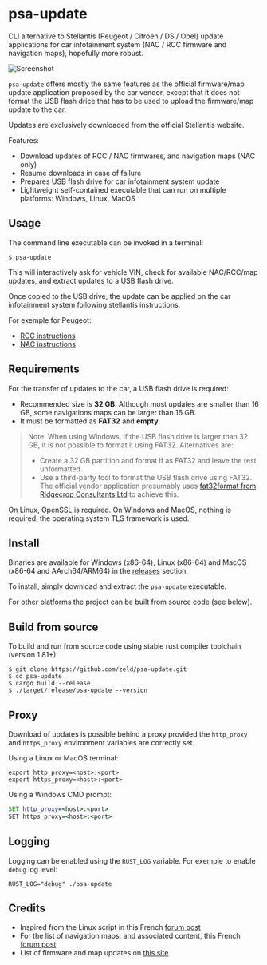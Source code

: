 # psa-update

CLI alternative to Stellantis (Peugeot / Citroën / DS / Opel) update applications for car infotainment system (NAC / RCC firmware and navigation maps), hopefully more robust.

![Screenshot](screenshot.png)

`psa-update` offers mostly the same features as the official firmware/map update application proposed by the car vendor, except that it does not format the USB flash drice that has to be used to upload the firmware/map update to the car.

Updates are exclusively downloaded from the official Stellantis website.

Features:

- Download updates of RCC / NAC firmwares, and navigation maps (NAC only)
- Resume downloads in case of failure
- Prepares USB flash drive for car infotainment system update
- Lightweight self-contained executable that can run on multiple platforms: Windows, Linux, MacOS

## Usage

The command line executable can be invoked in a terminal:

```shell
$ psa-update
```

This will interactively ask for vehicle VIN, check for available NAC/RCC/map updates, and extract updates to a USB flash drive.

Once copied to the USB drive, the update can be applied on the car infotainment system following stellantis instructions.

For exemple for Peugeot:

- [RCC instructions](https://web.archive.org/web/20220719220945/https://media-ct-ndp.peugeot.com/file/38/2/map-software-rcc-en.632382.pdf)
- [NAC instructions](https://web.archive.org/web/20230602131011/https://media-ct-ndp.peugeot.com/file/38/0/map-software-nac-en.632380.pdf)

## Requirements

For the transfer of updates to the car, a USB flash drive is required:

- Recommended size is **32 GB**. Although most updates are smaller than 16 GB, some navigations maps can be larger than 16 GB.
- It must be formatted as **FAT32** and **empty**.

> Note: When using Windows, if the USB flash drive is larger than 32 GB, it is not possible to format it using FAT32. Alternatives are:
>
> - Create a 32 GB partition and format if as FAT32 and leave the rest unformatted.
> - Use a third-party tool to format the USB flash drive using FAT32. The official vendor application presumably uses [fat32format from Ridgecrop Consultants Ltd](http://ridgecrop.co.uk/index.htm?guiformat.htm) to achieve this.

On Linux, OpenSSL is required. On Windows and MacOS, nothing is required, the operating system TLS framework is used.

## Install

Binaries are available for Windows (x86-64), Linux (x86-64) and MacOS (x86-64 and AArch64/ARM64) in the [releases](https://github.com/zeld/psa-update/releases) section.

To install, simply download and extract the `psa-update` executable.

For other platforms the project can be built from source code (see below).

## Build from source

To build and run from source code using stable rust compiler toolchain (version 1.81+):

```shell
$ git clone https://github.com/zeld/psa-update.git
$ cd psa-update
$ cargo build --release
$ ./target/release/psa-update --version
```

## Proxy

Download of updates is possible behind a proxy provided the `http_proxy` and `https_proxy` environment variables are correctly set.

Using a Linux or MacOS terminal:

```shell
export http_proxy=<host>:<port>
export https_proxy=<host>:<port>
```

Using a Windows CMD prompt:

```cmd
SET http_proxy=<host>:<port>
SET https_proxy=<host>:<port>
```

## Logging

Logging can be enabled using the `RUST_LOG` variable. For exemple to enable `debug` log level:

```shell
RUST_LOG="debug" ./psa-update
```

## Credits

- Inspired from the Linux script in this French [forum post](https://www.forum-peugeot.com/Forum/threads/app-peugeot-update-logiciel-alternatif-multi-os-v1-5-26-08-2021.119707/)
- For the list of navigation maps, and associated content, this French [forum post](https://forum-auto.caradisiac.com/topic/129967-le-nac-du-3008-ii-et-de-tous-les-v%C3%A9hicules-psa-lisez-en-premier-la-page-n%C2%B012/)
- List of firmware and map updates on [this site](https://sites.google.com/view/nac-rcc/)
